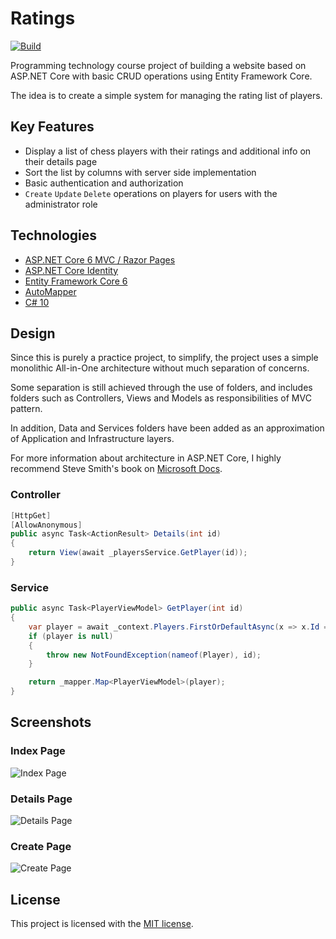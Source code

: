 # Ratings

[![Build](https://github.com/codedeliveryservice/Ratings/actions/workflows/dotnet.yml/badge.svg)](https://github.com/codedeliveryservice/Ratings/actions/workflows/dotnet.yml)

Programming technology course project of building a website based on ASP.NET Core with basic CRUD operations using Entity Framework Core.

The idea is to create a simple system for managing the rating list of players.

## Key Features

* Display a list of chess players with their ratings and additional info on their details page
* Sort the list by columns with server side implementation
* Basic authentication and authorization
* `Create` `Update` `Delete` operations on players for users with the administrator role

## Technologies

* [ASP.NET Core 6 MVC / Razor Pages](https://docs.microsoft.com/en-us/aspnet/core/?view=aspnetcore-6.0)
* [ASP.NET Core Identity](https://docs.microsoft.com/en-us/aspnet/core/security/authentication/identity?view=aspnetcore-6.0&tabs=visual-studio)
* [Entity Framework Core 6](https://docs.microsoft.com/en-us/ef/core)
* [AutoMapper](https://github.com/AutoMapper/AutoMapper)
* [C# 10](https://docs.microsoft.com/en-us/dotnet/csharp)

## Design

Since this is purely a practice project, to simplify, the project uses a simple monolithic All-in-One architecture without much separation of concerns.

Some separation is still achieved through the use of folders, and includes folders such as Controllers, Views and Models as responsibilities of MVC pattern.

In addition, Data and Services folders have been added as an approximation of Application and Infrastructure layers.

For more information about architecture in ASP.NET Core, I highly recommend Steve Smith's book on [Microsoft Docs](https://docs.microsoft.com/en-us/dotnet/architecture/modern-web-apps-azure/common-web-application-architectures).

### Controller

```csharp
[HttpGet]
[AllowAnonymous]
public async Task<ActionResult> Details(int id)
{
    return View(await _playersService.GetPlayer(id));
}
```

### Service

```csharp
public async Task<PlayerViewModel> GetPlayer(int id)
{
    var player = await _context.Players.FirstOrDefaultAsync(x => x.Id == id);
    if (player is null)
    {
        throw new NotFoundException(nameof(Player), id);
    }

    return _mapper.Map<PlayerViewModel>(player);
}
```

## Screenshots

### Index Page

![Index Page](https://user-images.githubusercontent.com/93079612/170638145-95e20f56-668a-42c9-af6c-4ec3b6a5142e.png)

### Details Page

![Details Page](https://user-images.githubusercontent.com/93079612/170556509-fd13b2b0-14ce-4441-953f-56b5c9f101e9.png)

### Create Page

![Create Page](https://user-images.githubusercontent.com/93079612/170556512-1a5805b7-e309-449c-b227-1f2498709c0e.png)

## License

This project is licensed with the [MIT license](LICENSE).

